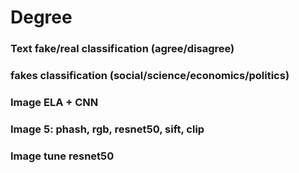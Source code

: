 # Degree

### Text fake/real classification (agree/disagree)
### fakes classification (social/science/economics/politics)
### Image ELA + CNN
### Image 5: phash, rgb, resnet50, sift, clip
### Image tune resnet50
